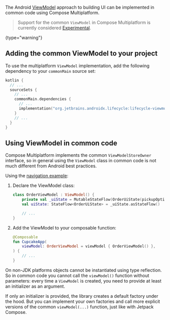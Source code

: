 [//]: # (title: ViewModel)

The Android [ViewModel](https://developer.android.com/topic/libraries/architecture/viewmodel)
approach to building UI can be implemented in common code using Compose Multiplatform.

> Support for the common `ViewModel` in Compose Multiplatform is currently considered [Experimental](supported-platforms.md#core-kotlin-multiplatform-technology-stability-levels).
>
{type="warning"}

## Adding the common ViewModel to your project

To use the multiplatform `ViewModel` implementation, add the following dependency to your `commonMain` source set:

```kotlin
kotlin {
  // ...
  sourceSets {
    // ...
    commonMain.dependencies {
      // ...
      implementation("org.jetbrains.androidx.lifecycle:lifecycle-viewmodel-compose:%composeViewmodelVersion%")
    }
    // ...
  }
}
```

## Using ViewModel in common code

Compose Multiplatform implements the common `ViewModelStoreOwner` interface, so in general using the `ViewModel` class
in common code is not much different from Android best practices.

Using the [navigation example](https://github.com/JetBrains/compose-multiplatform/tree/0e38f58b42d23ff6d0ad30b119d34fa1cd6ccedb/examples/nav_cupcake):

1. Declare the ViewModel class:

    ```kotlin
    class OrderViewModel : ViewModel() {
        private val _uiState = MutableStateFlow(OrderUiState(pickupOptions = pickupOptions()))
        val uiState: StateFlow<OrderUiState> = _uiState.asStateFlow()
   
        // ...
    }
    ```

2. Add the ViewModel to your composable function:

    ```kotlin
    @Composable
    fun CupcakeApp(
        viewModel: OrderViewModel = viewModel { OrderViewModel() },
    ) {
        // ...
    }
    ```
   
On non-JDK platforms objects cannot be instantiated using type reflection.
So in common code you cannot call the `viewModel()` function without parameters: every time a `ViewModel` is created,
you need to provide at least an initializer as an argument.

If only an initializer is provided, the library creates a default factory under the hood.
But you can implement your own factories and call more explicit versions of the common `viewModel(...)` function,
just like with Jetpack Compose.
